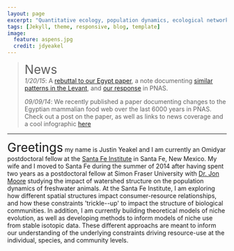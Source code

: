 ```yaml
---
layout: page
excerpt: "Quantitative ecology, population dynamics, ecological networks"
tags: [Jekyll, theme, responsive, blog, template]
image:
  feature: aspens.jpg
  credit: jdyeakel
---
```


> <span style="font-size:2em;">News</span>   
> *1/20/15*: A [rebuttal to our Egypt paper](http://www.pnas.org/content/112/3/E239.extract.html?etoc), a note documenting [similar patterns in the Levant](http://www.pnas.org/content/112/3/E238.extract.html?etoc), and [our response](http://www.pnas.org/content/112/3/E240.extract.html?etoc) in PNAS.      
>      
> *09/09/14*: We recently published a paper documenting changes to the Egyptian mammalian food web over the last 6000 years in PNAS.   
> Check out a post on the paper, as well as links to news coverage and a cool infographic [here](/posts/collapse-of-an-ancient-egyptian-food-web-in-pnas)

---

<span style="font-size:2em;">Greetings</span> my name is Justin Yeakel and I am currently an Omidyar postdoctoral fellow at the [Santa Fe Institute](http://www.santafe.edu) in Santa Fe, New Mexico.
My wife and I moved to Santa Fe during the summer of 2014 after having spent two years as a postdoctoral fellow at Simon Fraser University with [Dr. Jon Moore](http://moorelab.wix.com/moorelab) studying the impact of watershed structure on the population dynamics of freshwater animals.
At the Santa Fe Institute, I am exploring how different spatial structures impact consumer-resource relationships, and how these constraints 'trickle--up' to impact the structure of biological communities.
In addition, I am currently building theoretical models of niche evolution, as well as developing methods to inform models of niche use from stable isotopic data.
These different approachs are meant to inform our understanding of the underlying constraints driving resource-use at the individual, species, and community levels.
